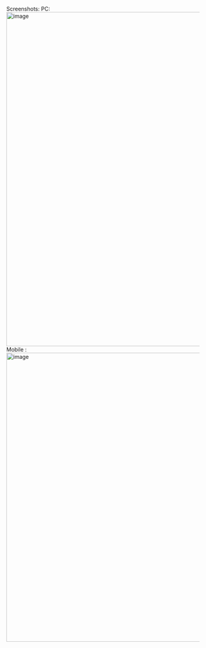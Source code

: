 Screenshots:
PC: <img width="1886" height="873" alt="image" src="https://github.com/user-attachments/assets/fafa6b52-050d-4703-b9f4-25d31c5b6320" />
Mobile : <img width="682" height="755" alt="image" src="https://github.com/user-attachments/assets/61707009-905e-4336-9c6c-54469ffe81ca" />
